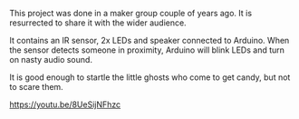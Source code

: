 This project was done in a maker group couple of years ago. It is resurrected to share it with the wider audience.It contains an IR sensor, 2x LEDs and speaker connected to Arduino. When the sensor detects someone in proximity, Arduino will blink LEDs and turn on nasty audio sound.It is good enough to startle the little ghosts who come to get candy, but not to scare them. https://youtu.be/8UeSijNFhzc
